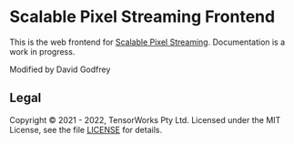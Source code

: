 # Scalable Pixel Streaming Frontend

This is the web frontend for [Scalable Pixel Streaming](https://scalablestreaming.io). Documentation is a work in progress.

Modified by David Godfrey

## Legal

Copyright &copy; 2021 - 2022, TensorWorks Pty Ltd. Licensed under the MIT License, see the file [LICENSE](./LICENSE) for details.
